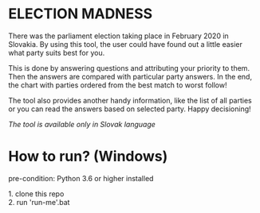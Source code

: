 <h1>ELECTION MADNESS</h1>
<p>
There was the parliament election taking place in February 2020 in Slovakia. 
By using this tool, the user could have found out a little easier what party suits best for you. 
</p>
<p>
This is done by answering questions and attributing your priority to them. 
Then the answers are compared with particular party answers. 
In the end, the chart with parties ordered from the best match to worst follow!
</p>
<p>
The tool also provides another handy information, like the list of all parties or you can read the answers based on selected party. Happy decisioning!
</p>
<p>
<I>The tool is available only in Slovak language</I>
</p>

<h1>How to run? (Windows)</h1>
<p>pre-condition: Python 3.6 or higher installed</p>
1. clone this repo<br>
2. run 'run-me'.bat<br>
